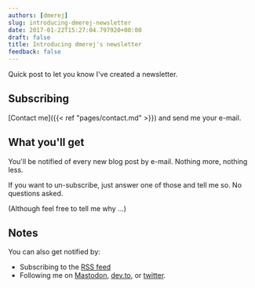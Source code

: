 ```yaml
---
authors: [dmerej]
slug: introducing-dmerej-newsletter
date: 2017-01-22T15:27:04.797920+00:00
draft: false
title: Introducing dmerej's newsletter
feedback: false
---
```


Quick post to let you know I've created a newsletter.

<!--more-->

## Subscribing

[Contact me]({{< ref "pages/contact.md" >}}) and send me your e-mail.

## What you'll get

You'll be notified of every new blog post by e-mail. Nothing more, nothing less.

If you want to un-subscribe, just answer one of those and tell me so. No questions asked.

(Although feel free to tell me why ...)

## Notes

You can also get notified by:

* Subscribing to the [RSS feed](https://dmerej.info/blog/index.xml)
* Following me on [Mastodon](https://mamot.fr/@dmerej), [dev.to](https://dev.to/dmerejkowsky), or [twitter](https://twitter.com/d_merej).
